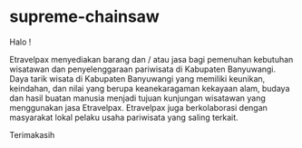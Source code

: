 # supreme-chainsaw

Halo !

Etravelpax menyediakan barang dan / atau jasa bagi pemenuhan kebutuhan wisatawan dan penyelenggaraan pariwisata di Kabupaten Banyuwangi. Daya tarik wisata di Kabupaten Banyuwangi yang memiliki keunikan, keindahan, dan nilai yang berupa keanekaragaman kekayaan alam, budaya dan hasil buatan manusia menjadi tujuan kunjungan wisatawan yang menggunakan jasa Etravelpax. Etravelpax juga berkolaborasi dengan masyarakat lokal pelaku usaha pariwisata yang saling terkait.

Terimakasih
